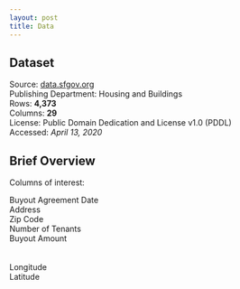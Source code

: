 ```yaml
---
layout: post
title: Data
---
```


## Dataset

Source: [data.sfgov.org](https://data.sfgov.org/Housing-and-Buildings/Map-of-Buyout-Agreements/aa2m-ehxd)<br>
Publishing Department: Housing and Buildings<br>
Rows: **4,373**<br>
Columns: **29**<br>
License: Public Domain Dedication and License v1.0 (PDDL)<br>
Accessed: _April 13, 2020_<br>

## Brief Overview

Columns of interest:

Buyout Agreement Date <br>
Address <br>
Zip Code <br>
Number of Tenants <br>
Buyout Amount <br>
<br><br>
Longitude<br>
Latitude<br>
